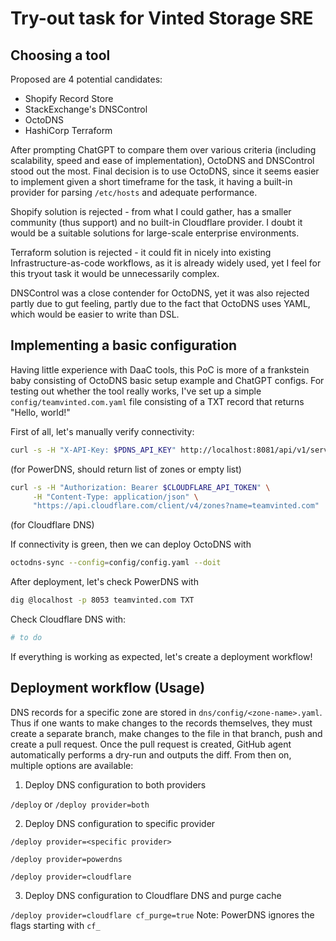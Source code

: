 # Try-out task for Vinted Storage SRE
## Choosing a tool

Proposed are 4 potential candidates:
* Shopify Record Store
* StackExchange's DNSControl
* OctoDNS
* HashiCorp Terraform

After prompting ChatGPT to compare them over various criteria (including scalability, speed and ease of implementation), OctoDNS and DNSControl stood out the most. Final decision is to use OctoDNS, since it seems easier to implement given a short timeframe for the task, it having a built-in provider for parsing `/etc/hosts` and adequate performance. 

Shopify solution is rejected - from what I could gather, has a smaller community (thus support) and no built-in Cloudflare provider. I doubt it would be a suitable solutions for large-scale enterprise environments.

Terraform solution is rejected - it could fit in nicely into existing Infrastructure-as-code workflows, as it is already widely used, yet I feel for this tryout task it would be unnecessarily complex.

DNSControl was a close contender for OctoDNS, yet it was also rejected partly due to gut feeling, partly due to the fact that OctoDNS uses YAML, which would be easier to write than DSL.

## Implementing a basic configuration

Having little experience with DaaC tools, this PoC is more of a frankstein baby consisting of OctoDNS basic setup example and ChatGPT configs. For testing out whether the tool really works, I've set up a simple `config/teamvinted.com.yaml` file consisting of a TXT record that returns "Hello, world!"

First of all, let's manually verify connectivity:

```bash
curl -s -H "X-API-Key: $PDNS_API_KEY" http://localhost:8081/api/v1/servers/localhost/zones
``` 
(for PowerDNS, should return list of zones or empty list)

```bash
curl -s -H "Authorization: Bearer $CLOUDFLARE_API_TOKEN" \
     -H "Content-Type: application/json" \
     "https://api.cloudflare.com/client/v4/zones?name=teamvinted.com" | jq .
``` 
(for Cloudflare DNS)

If connectivity is green, then we can deploy OctoDNS with

```bash
octodns-sync --config=config/config.yaml --doit
```

After deployment, let's check PowerDNS with

```bash
dig @localhost -p 8053 teamvinted.com TXT
```

Check Cloudflare DNS with:

```bash
# to do
```

If everything is working as expected, let's create a deployment workflow!

## Deployment workflow (Usage)

DNS records for a specific zone are stored in `dns/config/<zone-name>.yaml`. Thus if one wants to make changes to the records themselves, they must create a separate branch, make changes to the file in that branch, push and create a pull request. Once the pull request is created, GitHub agent automatically performs a dry-run and outputs the diff. From then on, multiple options are available:

1. Deploy DNS configuration to both providers

`/deploy` or `/deploy provider=both`

2. Deploy DNS configuration to specific provider

`/deploy provider=<specific provider>`

`/deploy provider=powerdns`

`/deploy provider=cloudflare`

3. Deploy DNS configuration to Cloudflare DNS and purge cache

`/deploy provider=cloudflare cf_purge=true`
Note: PowerDNS ignores the flags starting with `cf_`


